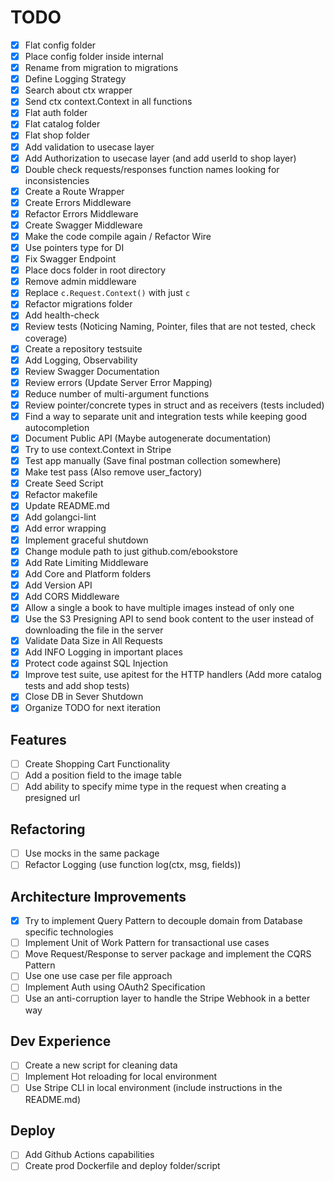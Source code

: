 # TODO

* [x] Flat config folder
* [x] Place config folder inside internal
* [x] Rename from migration to migrations
* [x] Define Logging Strategy
* [x] Search about ctx wrapper
* [x] Send ctx context.Context in all functions
* [x] Flat auth folder
* [x] Flat catalog folder
* [x] Flat shop folder
* [x] Add validation to usecase layer
* [x] Add Authorization to usecase layer (and add userId to shop layer)
* [x] Double check requests/responses function names looking for inconsistencies
* [x] Create a Route Wrapper
* [x] Create Errors Middleware
* [x] Refactor Errors Middleware
* [x] Create Swagger Middleware
* [x] Make the code compile again / Refactor Wire
* [x] Use pointers type for DI
* [x] Fix Swagger Endpoint
* [x] Place docs folder in root directory
* [x] Remove admin middleware
* [x] Replace `c.Request.Context()` with just `c`
* [x] Refactor migrations folder
* [x] Add health-check
* [x] Review tests (Noticing Naming, Pointer, files that are not tested, check coverage)
* [x] Create a repository testsuite
* [x] Add Logging, Observability
* [x] Review Swagger Documentation
* [x] Review errors (Update Server Error Mapping)
* [x] Reduce number of multi-argument functions
* [x] Review pointer/concrete types in struct and as receivers (tests included)
* [x] Find a way to separate unit and integration tests while keeping good autocompletion
* [x] Document Public API (Maybe autogenerate documentation)
* [x] Try to use context.Context in Stripe
* [x] Test app manually (Save final postman collection somewhere)
* [x] Make test pass (Also remove user_factory)
* [x] Create Seed Script
* [x] Refactor makefile
* [x] Update README.md
* [x] Add golangci-lint
* [x] Add error wrapping
* [x] Implement graceful shutdown
* [x] Change module path to just github.com/ebookstore
* [x] Add Rate Limiting Middleware
* [x] Add Core and Platform folders
* [x] Add Version API
* [x] Add CORS Middleware
* [x] Allow a single a book to have multiple images instead of only one
* [x] Use the S3 Presigning API to send book content to the user instead of downloading the file in the server
* [x] Validate Data Size in All Requests
* [x] Add INFO Logging in important places 
* [x] Protect code against SQL Injection
* [x] Improve test suite, use apitest for the HTTP handlers (Add more catalog tests and add shop tests)
* [x] Close DB in Sever Shutdown
* [x] Organize TODO for next iteration

## Features
* [ ] Create Shopping Cart Functionality
* [ ] Add a position field to the image table
* [ ] Add ability to specify mime type in the request when creating a presigned url

## Refactoring
* [ ] Use mocks in the same package
* [ ] Refactor Logging (use function log(ctx, msg, fields))

## Architecture Improvements
* [x] Try to implement Query Pattern to decouple domain from Database specific technologies
* [ ] Implement Unit of Work Pattern for transactional use cases
* [ ] Move Request/Response to server package and implement the CQRS Pattern
* [ ] Use one use case per file approach
* [ ] Implement Auth using OAuth2 Specification
* [ ] Use an anti-corruption layer to handle the Stripe Webhook in a better way

## Dev Experience
* [ ] Create a new script for cleaning data
* [ ] Implement Hot reloading for local environment
* [ ] Use Stripe CLI in local environment (include instructions in the README.md)

## Deploy
* [ ] Add Github Actions capabilities
* [ ] Create prod Dockerfile and deploy folder/script
